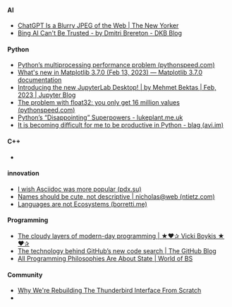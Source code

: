 
#### AI
+ [ChatGPT Is a Blurry JPEG of the Web | The New Yorker](https://www.newyorker.com/tech/annals-of-technology/chatgpt-is-a-blurry-jpeg-of-the-web)
+ [Bing AI Can't Be Trusted - by Dmitri Brereton - DKB Blog](https://dkb.blog/p/bing-ai-cant-be-trusted)

#### Python
+ [Python’s multiprocessing performance problem (pythonspeed.com)](https://pythonspeed.com/articles/faster-multiprocessing-pickle/)
+ [What's new in Matplotlib 3.7.0 (Feb 13, 2023) — Matplotlib 3.7.0 documentation](https://matplotlib.org/stable/users/prev_whats_new/whats_new_3.7.0.html)
+ [Introducing the new JupyterLab Desktop! | by Mehmet Bektas | Feb, 2023 | Jupyter Blog](https://blog.jupyter.org/introducing-the-new-jupyterlab-desktop-bca1982bdb23)
+ [The problem with float32: you only get 16 million values (pythonspeed.com)](https://pythonspeed.com/articles/float64-float32-precision/)
+ [Python’s “Disappointing” Superpowers - lukeplant.me.uk](https://lukeplant.me.uk/blog/posts/pythons-disappointing-superpowers/)
+ [It is becoming difficult for me to be productive in Python - blag (avi.im)](https://avi.im/blag/2023/refactoring-python/)


#### C++
+ 


#### innovation
+  [I wish Asciidoc was more popular (pdx.su)](https://pdx.su/blog/2023-02-05-asciidoc-and-markdown/)
+ [Names should be cute, not descriptive | nicholas@web (ntietz.com)](https://ntietz.com/blog/name-your-projects-cutesy-things/)
+ [Languages are not Ecosystems (borretti.me)](https://borretti.me/article/languages-not-ecosystems)

#### Programming
+ [The cloudy layers of modern-day programming | ★❤✰ Vicki Boykis ★❤✰](https://vickiboykis.com/2022/12/05/the-cloudy-layers-of-modern-day-programming/)
+ [The technology behind GitHub’s new code search | The GitHub Blog](https://github.blog/2023-02-06-the-technology-behind-githubs-new-code-search/)
+ [All Programming Philosophies Are About State | World of BS](https://www.worldofbs.com/minimize-state/)



#### Community
+ [Why We're Rebuilding The Thunderbird Interface From Scratch](https://blog.thunderbird.net/2023/02/the-future-of-thunderbird-why-were-rebuilding-from-the-ground-up/)
+ 
